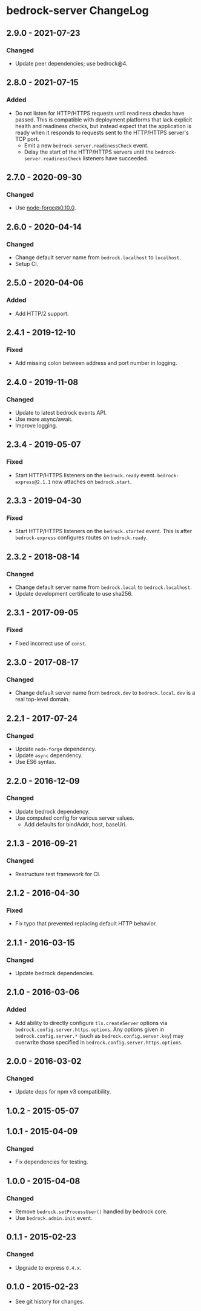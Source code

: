 # bedrock-server ChangeLog

## 2.9.0 - 2021-07-23

### Changed
- Update peer dependencies; use bedrock@4.

## 2.8.0 - 2021-07-15

### Added
- Do not listen for HTTP/HTTPS requests until readiness checks have passed. This
  is compatible with deployment platforms that lack explicit health and
  readiness checks, but instead expect that the application is ready when it
  responds to requests sent to the HTTP/HTTPS server's TCP port.
  - Emit a new `bedrock-server.readinessCheck` event.
  - Delay the start of the HTTP/HTTPS servers until the
    `bedrock-server.readinessCheck` listeners have succeeded.

## 2.7.0 - 2020-09-30

### Changed
- Use node-forge@0.10.0.

## 2.6.0 - 2020-04-14

### Changed
- Change default server name from `bedrock.localhost` to `localhost`.
- Setup CI.

## 2.5.0 - 2020-04-06

### Added
- Add HTTP/2 support.

## 2.4.1 - 2019-12-10

### Fixed
- Add missing colon between address and port number in logging.

## 2.4.0 - 2019-11-08

### Changed
- Update to latest bedrock events API.
- Use more async/await.
- Improve logging.

## 2.3.4 - 2019-05-07

### Fixed
- Start HTTP/HTTPS listeners on the `bedrock.ready` event.
  `bedrock-express@2.1.1` now attaches on `bedrock.start`.

## 2.3.3 - 2019-04-30

### Fixed
- Start HTTP/HTTPS listeners on the `bedrock.started` event. This is after
  `bedrock-express` configures routes on `bedrock.ready`.

## 2.3.2 - 2018-08-14

### Changed
- Change default server name from `bedrock.local` to `bedrock.localhost`.
- Update development certificate to use sha256.

## 2.3.1 - 2017-09-05

### Fixed
- Fixed incorrect use of `const`.

## 2.3.0 - 2017-08-17

### Changed
- Change default server name from `bedrock.dev` to `bedrock.local`. `dev` is
  a real top-level domain.

## 2.2.1 - 2017-07-24

### Changed
- Update `node-forge` dependency.
- Update `async` dependency.
- Use ES6 syntax.

## 2.2.0 - 2016-12-09

### Changed
- Update bedrock dependency.
- Use computed config for various server values.
  - Add defaults for bindAddr, host, baseUri.

## 2.1.3 - 2016-09-21

### Changed
- Restructure test framework for CI.

## 2.1.2 - 2016-04-30

### Fixed
- Fix typo that prevented replacing default HTTP behavior.

## 2.1.1 - 2016-03-15

### Changed
- Update bedrock dependencies.

## 2.1.0 - 2016-03-06

### Added

- Add ability to directly configure `tls.createServer` options via
  `bedrock.config.server.https.options`. Any options given in
  `bedrock.config.server.*` (such as `bedrock.config.server.key`) may
  overwrite those specified in `bedrock.config.server.https.options`.

## 2.0.0 - 2016-03-02

### Changed
- Update deps for npm v3 compatibility.

## 1.0.2 - 2015-05-07

## 1.0.1 - 2015-04-09

### Changed
- Fix dependencies for testing.

## 1.0.0 - 2015-04-08

### Changed
- Remove `bedrock.setProcessUser()` handled by bedrock core.
- Use `bedrock.admin.init` event.

## 0.1.1 - 2015-02-23

### Changed
- Upgrade to express `0.4.x`.

## 0.1.0 - 2015-02-23

- See git history for changes.
